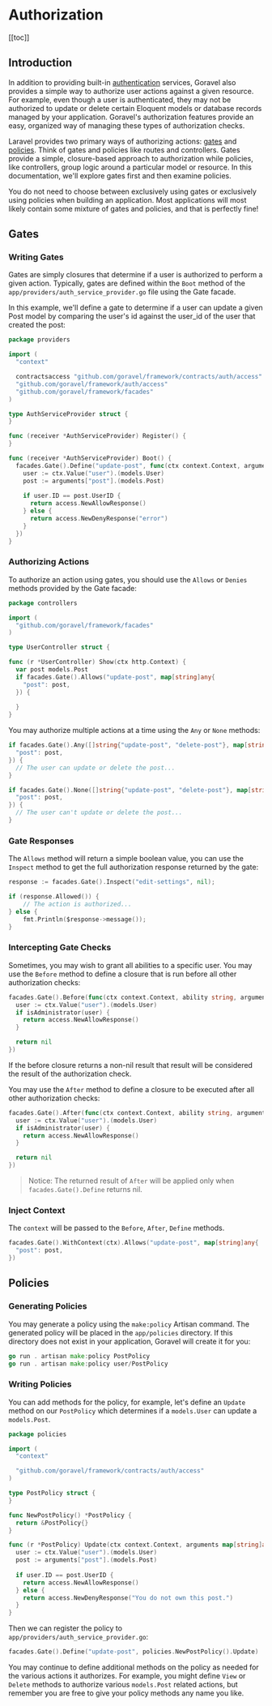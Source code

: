 # Authorization

[[toc]]

## Introduction

In addition to providing built-in [authentication](./authentication.md) services, Goravel also provides a simple way to authorize user actions against a given resource. For example, even though a user is authenticated, they may not be authorized to update or delete certain Eloquent models or database records managed by your application. Goravel's authorization features provide an easy, organized way of managing these types of authorization checks.

Laravel provides two primary ways of authorizing actions: [gates](#Gates) and [policies](#Policies). Think of gates and policies like routes and controllers. Gates provide a simple, closure-based approach to authorization while policies, like controllers, group logic around a particular model or resource. In this documentation, we'll explore gates first and then examine policies.

You do not need to choose between exclusively using gates or exclusively using policies when building an application. Most applications will most likely contain some mixture of gates and policies, and that is perfectly fine!

## Gates

### Writing Gates

Gates are simply closures that determine if a user is authorized to perform a given action. Typically, gates are defined within the `Boot` method of the `app/providers/auth_service_provider.go` file using the Gate facade. 

In this example, we'll define a gate to determine if a user can update a given Post model by comparing the user's id against the user_id of the user that created the post:

```go
package providers

import (
  "context"

  contractsaccess "github.com/goravel/framework/contracts/auth/access"
  "github.com/goravel/framework/auth/access"
  "github.com/goravel/framework/facades"
)

type AuthServiceProvider struct {
}

func (receiver *AuthServiceProvider) Register() {
}

func (receiver *AuthServiceProvider) Boot() {
  facades.Gate().Define("update-post", func(ctx context.Context, arguments map[string]any) contractsaccess.Response {
    user := ctx.Value("user").(models.User)
    post := arguments["post"].(models.Post)
    
    if user.ID == post.UserID {
      return access.NewAllowResponse()
    } else {
      return access.NewDenyResponse("error")
    }
  })
}
```

### Authorizing Actions

To authorize an action using gates, you should use the `Allows` or `Denies` methods provided by the Gate facade:

```go
package controllers

import (
  "github.com/goravel/framework/facades"
)

type UserController struct {

func (r *UserController) Show(ctx http.Context) {
  var post models.Post
  if facades.Gate().Allows("update-post", map[string]any{
    "post": post,
  }) {
    
  }
}
```

You may authorize multiple actions at a time using the `Any` or `None` methods:

```go
if facades.Gate().Any([]string{"update-post", "delete-post"}, map[string]any{
  "post": post,
}) {
  // The user can update or delete the post...
}

if facades.Gate().None([]string{"update-post", "delete-post"}, map[string]any{
  "post": post,
}) {
  // The user can't update or delete the post...
}
```

### Gate Responses

The `Allows` method will return a simple boolean value, you can use the `Inspect` method to get the full authorization response returned by the gate:

```go
response := facades.Gate().Inspect("edit-settings", nil);

if (response.Allowed()) {
    // The action is authorized...
} else {
    fmt.Println($response->message());
}
```

### Intercepting Gate Checks

Sometimes, you may wish to grant all abilities to a specific user. You may use the `Before` method to define a closure that is run before all other authorization checks:

```go
facades.Gate().Before(func(ctx context.Context, ability string, arguments map[string]any) contractsaccess.Response {
  user := ctx.Value("user").(models.User)
  if isAdministrator(user) {
    return access.NewAllowResponse()
  }

  return nil
})
```

If the before closure returns a non-nil result that result will be considered the result of the authorization check.

You may use the `After` method to define a closure to be executed after all other authorization checks:

```go
facades.Gate().After(func(ctx context.Context, ability string, arguments map[string]any, result contractsaccess.Response) contractsaccess.Response {
  user := ctx.Value("user").(models.User)
  if isAdministrator(user) {
    return access.NewAllowResponse()
  }

  return nil
})
```

> Notice: The returned result of `After` will be applied only when `facades.Gate().Define` returns nil.

### Inject Context

The `context` will be passed to the `Before`, `After`, `Define` methods.

```go
facades.Gate().WithContext(ctx).Allows("update-post", map[string]any{
  "post": post,
})
```

## Policies

### Generating Policies

You may generate a policy using the `make:policy` Artisan command. The generated policy will be placed in the `app/policies` directory. If this directory does not exist in your application, Goravel will create it for you:

```go
go run . artisan make:policy PostPolicy
go run . artisan make:policy user/PostPolicy
```

### Writing Policies

You can add methods for the policy, for example, let's define an `Update` method on our `PostPolicy` which determines if a `models.User` can update a `models.Post`.

```go
package policies

import (
  "context"

  "github.com/goravel/framework/contracts/auth/access"
)

type PostPolicy struct {
}

func NewPostPolicy() *PostPolicy {
  return &PostPolicy{}
}

func (r *PostPolicy) Update(ctx context.Context, arguments map[string]any) contractsaccess.Response {
  user := ctx.Value("user").(models.User)
  post := arguments["post"].(models.Post)
    
  if user.ID == post.UserID {
    return access.NewAllowResponse()
  } else {
    return access.NewDenyResponse("You do not own this post.")
  }
}
```

Then we can register the policy to `app/providers/auth_service_provider.go`:

```go
facades.Gate().Define("update-post", policies.NewPostPolicy().Update)
```

You may continue to define additional methods on the policy as needed for the various actions it authorizes. For example, you might define `View` or `Delete` methods to authorize various `models.Post` related actions, but remember you are free to give your policy methods any name you like.

<CommentService/>